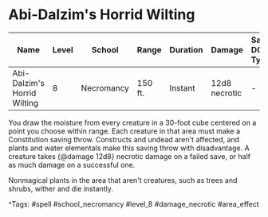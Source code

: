 # Abi-Dalzim's Horrid Wilting

| Name | Level | School | Range | Duration | Damage | Save DC & Type |
|------|-------|--------|-------|----------|--------|----------------|
| Abi-Dalzim's Horrid Wilting | 8 | Necromancy | 150 ft. | Instant | 12d8 necrotic | - |

You draw the moisture from every creature in a 30-foot cube centered on a point you choose within range. Each creature in that area must make a Constitution saving throw. Constructs and undead aren't affected, and plants and water elementals make this saving throw with disadvantage. A creature takes {@damage 12d8} necrotic damage on a failed save, or half as much damage on a successful one.

Nonmagical plants in the area that aren't creatures, such as trees and shrubs, wither and die instantly.

^Tags: #spell #school_necromancy #level_8 #damage_necrotic #area_effect